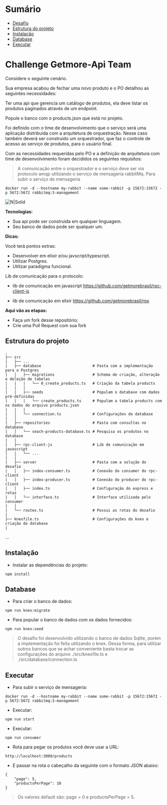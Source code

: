 # Sumário
- [Desafio](#challenge-getmore-api-team)
- [Estrutura do projeto](#estrutura-do-projeto)
- [Instalação](#instalação)
- [Database](#database)
- [Executar](#executar)

# Challenge Getmore-Api Team

Considere o seguinte cenário.

Sua empresa acabou de fechar uma novo produto e o PO detalhou as seguintes necessidades:

Ter uma api que gerencía um catálogo de produtos, ela deve listar os produtos paginados através de um endpoint.

Popule o banco com o products.json que está no projeto.

Foi definido com o time de desenvolvimento que o serviço será uma aplicação distribuida com a arquitetura de orquestração.
Nesse caso também deverá ser construido um orquestrador, que faz o controle de acesso ao serviço de produtos, para o usuário final.

Com as necessidades requeridas pelo PO e a definição de arquitetura com time de desenvolvimento foram decididos os seguintes requisitos:

> A comunicação entre o orquestrador e o serviço deve ser via protocolo amqp
utilizando o serviço de mensageria rabbitMq.
Para subir o serviço de mensageria
```
docker run -d --hostname my-rabbit --name some-rabbit -p 15672:15672 -p 5672:5672 rabbitmq:3-management
```
![N|Solid](https://pubs.vmware.com/vfabricRabbitMQ31/topic/com.vmware.vfabric.rabbitmq.3.1/rabbit-web-docs/img/tutorials/intro/hello-world-example-routing.png)

**Tecnologias:**

- Sua api pode ser construida em qualquer linguagem.
- Seu banco de dados pode ser qualquer um.

**Dicas:**

Você terá pontos extras:

- Desenvolver em elixir e/ou javscript/typescript.
- Utilizar Postgres.
- Utilizar paradigma funcional.

Lib de comunicação para o protocolo:
- lib de comunicação em javascript
https://github.com/getmorebrasil/rpc-client-js

- lib de comunicação em elixir
https://github.com/getmorebrasil/rpx 

**Aqui vão as etapas:**
 - Faça um fork desse repositório;
 - Crie uma Pull Request com sua fork

## Estrutura do projeto

    .
    ├── src
    |   ├── ...
    |   ├── database                       # Pasta com a implementação para o Postgres
    |   │   ├── migrations                 # Schema de criação, alteração e deleção de tabelas
    |   |   |   └── 0_create_products.ts   # Criação da tabela products
    |   |   |
    |   |   ├── seeds                      # Populam o database com dados pré-definidas
    |   |   |   └── create_products.ts     # Populam a tabela products com os dados do arquivo products.json
    |   |   |
    |   │   └── connection.ts              # Configurações do database
    |   │  
    |   ├── repositories                   # Pasta com consultas no database
    |   │   └── seach-products-database.ts # Pesquisa os produtos no database
    |   |             
    |   ├── rpc-client-js                  # Lib de comunicação em javascript
    |   │   └── ...                
    |   │                  
    |   ├── server                         # Pasta com a solução do desafio
    |   │   ├── index-consumer.ts          # Conexão do consumer do rpc-client
    |   │   ├── index-producer.ts          # Conexão do producer do rpc-client
    |   │   ├── index.ts                   # Configuração do express e rotas
    |   │   └── interface.ts               # Interface utilizada pelo consumer
    |   │                  
    |   └── routes.ts                      # Possui as rotas do desafio
    |
    ├── knexfile.ts                        # Configurações do knex e criação do database
    |
   ...

## Instalação

- Instalar as dependências do projeto:

```
npm install
```

## Database

- Para criar o banco de dados:

```
npm run knex:migrate
```

- Para popular o banco de dados com os dados fornecidos:

```
npm run knex:seed
```

> O desafio foi desenvolvido utilizando o banco de dados Sqlite, porém a implementação foi feita utilizando o knex. Dessa forma, para utilizar outros bancos que se achar conveniente basta trocar as configurações do arquivo ./src/knexfile.ts e ./src/database/connection.ts

## Executar

- Para subir o serviço de mensageria:

```
docker run -d --hostname my-rabbit --name some-rabbit -p 15672:15672 -p 5672:5672 rabbitmq:3-management
```

- Executar:

```
npm run start
```

- Executar:

```
npm run consumer
```

- Rota para pegar os produtos você deve usar a URL:

```
http://localhost:3000/products
```

- E passar na rota o cabeçalho da seguinte com o formato JSON abaixo:

```
{
	"page": 5,
	"productsPerPage": 10
}
```

> Os valores default são: page = 0 e productsPerPage = 5.
